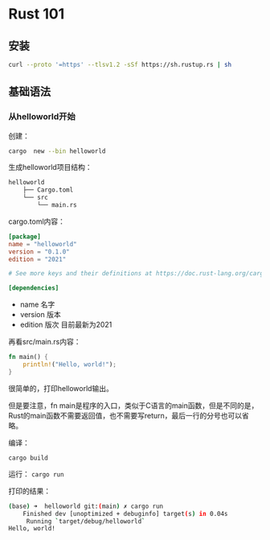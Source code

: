 
# Rust 101


## 安装

```bash
curl --proto '=https' --tlsv1.2 -sSf https://sh.rustup.rs | sh
```

## 基础语法


### 从helloworld开始


创建：

```bash
cargo  new --bin helloworld 
```

生成helloworld项目结构：

```bash
helloworld
    ├── Cargo.toml
    └── src
        └── main.rs
```


cargo.toml内容：
```toml
[package]
name = "helloworld"
version = "0.1.0"
edition = "2021"

# See more keys and their definitions at https://doc.rust-lang.org/cargo/reference/manifest.html

[dependencies]
```

- name 名字
- version 版本
- edition 版次  目前最新为2021



再看src/main.rs内容：

```rust
fn main() {
    println!("Hello, world!");
}
```

很简单的，打印helloworld输出。

但是要注意，fn main是程序的入口，类似于C语言的main函数，但是不同的是，Rust的main函数不需要返回值，也不需要写return，最后一行的分号也可以省略。


编译：

```cargo build```

运行：
```cargo run```


打印的结果：

```bash
(base) ➜  helloworld git:(main) ✗ cargo run
    Finished dev [unoptimized + debuginfo] target(s) in 0.04s
     Running `target/debug/helloworld`
Hello, world!
```